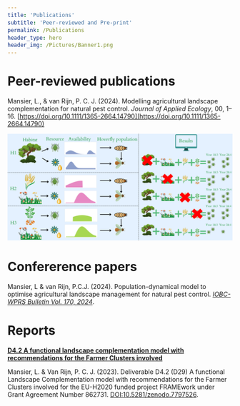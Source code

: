 ```yaml
---
title: 'Publications'
subtitle: 'Peer-reviewed and Pre-print'
permalink: /Publications
header_type: hero
header_img: /Pictures/Banner1.png
---
```


# Peer-reviewed publications

Mansier, L., & van Rijn, P. C. J. (2024). Modelling agricultural landscape complementation for natural pest control. *Journal of Applied Ecology*, 00, 1–16. [https://doi.org/10.1111/1365-2664.14790](https://doi.org/10.1111/1365-2664.14790)

<img src="Pictures/Visual_abstract.png"> 

# Confererence papers

Mansier, L & van Rijn, P.C.J. (2024). Population-dynamical model to optimise agricultural landscape management for natural pest control. [*IOBC-WPRS Bulletin Vol. 170, 2024*](https://iobc-wprs.org/product/iobc-wprs-bulletin-vol-170-2024/).

# Reports

**[D4.2 A functional landscape complementation model with recommendations for the Farmer Clusters involved]( https://www.researchgate.net/publication/370083771_D42_A_functional_landscape_complementation_model_with_recommendations_for_the_Farmer_Clusters_involved)**

Mansier, L. & Van Rijn, P. C. J. (2023). Deliverable D4.2 (D29) A functional Landscape Complementation model with recommendations for the Farmer Clusters involved for the EU-H2020 funded project FRAMEwork under Grant Agreement Number 862731. [DOI:10.5281/zenodo.7797526](https://zenodo.org/record/7797526). 
